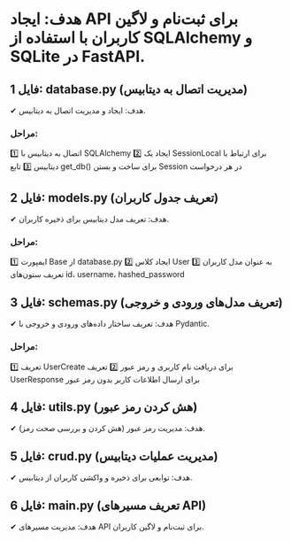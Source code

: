 # هدف: ایجاد API برای ثبت‌نام و لاگین کاربران با استفاده از SQLAlchemy و SQLite در FastAPI.
## فایل 1: database.py (مدیریت اتصال به دیتابیس)
✔ هدف: ایجاد و مدیریت اتصال به دیتابیس.

### مراحل:
1️⃣ اتصال به دیتابیس با SQLAlchemy
2️⃣ ایجاد یک SessionLocal برای ارتباط با دیتابیس
3️⃣ تابع get_db() برای ساخت و بستن Session در هر درخواست

 ## فایل 2: models.py (تعریف جدول کاربران)
✔ هدف: تعریف مدل دیتابیس برای ذخیره کاربران.

### مراحل:
1️⃣ ایمپورت Base از database.py
2️⃣ ایجاد کلاس User به عنوان مدل کاربران
3️⃣ تعریف ستون‌های id، username، hashed_password

## فایل 3: schemas.py (تعریف مدل‌های ورودی و خروجی)
✔ هدف: تعریف ساختار داده‌های ورودی و خروجی با Pydantic.

### مراحل:
1️⃣ تعریف UserCreate برای دریافت نام کاربری و رمز عبور
2️⃣ تعریف UserResponse برای ارسال اطلاعات کاربر بدون رمز عبور

## فایل 4: utils.py (هش کردن رمز عبور)
✔ هدف: مدیریت رمز عبور (هش کردن و بررسی صحت رمز).

## فایل 5: crud.py (مدیریت عملیات دیتابیس)
✔ هدف: توابعی برای ذخیره و واکشی کاربران از دیتابیس.

## فایل 6: main.py (تعریف مسیرهای API)
✔ هدف: مدیریت مسیرهای API برای ثبت‌نام و لاگین کاربران.

